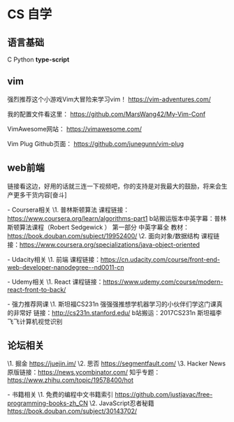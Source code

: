 # CS 自学

## 语言基础

C Python **type-script**

## vim

强烈推荐这个小游戏Vim大冒险来学习vim！ https://vim-adventures.com/

我的配置文件看这里： https://github.com/MarsWang42/My-Vim-Conf

VimAwesome网站： https://vimawesome.com/

Vim Plug Github页面： https://github.com/junegunn/vim-plug

## web前端

链接看这边，好用的话就三连一下视频吧，你的支持是对我最大的鼓励，将来会生产更多干货内容[奋斗]

\- Coursera相关 \1. ​普林斯顿算​法
课程链接：https://www.coursera.org/learn/algorithms-part1
b站搬运版本中英字幕：​普林斯顿算法课程（Robert Sedgewick ） 第一部分 中英字幕全
教材：https://book.douban.com/subject/19952400/ \2. 面向对象/数据结构
课程链接：https://www.coursera.org/specializations/java-object-oriented

\- Udacity相关 \1. 前端
课程链接：https://cn.udacity.com/course/front-end-web-developer-nanodegree--nd0011-cn

\- Udemy相关 \1. React
课程链接：https://www.udemy.com/course/modern-react-front-to-back/

\- 强力推荐网课 \1. 斯坦福CS231n
强强强推想学机器学习的小伙伴们学这门课真的非常好
链接：http://cs231n.stanford.edu/ b站搬运：​2017CS231n 斯坦福李飞飞计算机视觉识别

## 论坛相关

\1. 掘金 https://juejin.im/ \2. 思否 https://segmentfault.com/ \3. Hacker News
原版链接：https://news.ycombinator.com/
知乎专题：https://www.zhihu.com/topic/19578400/hot

\- 书籍相关 \1. 免费的编程中文书籍索引
https://github.com/justjavac/free-programming-books-zh_CN \2. JavaScript忍者秘籍
https://book.douban.com/subject/30143702/ ​
